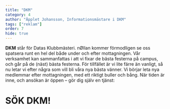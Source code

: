 ```yaml
---
title: "DKM"
category: 4
author: "Äpplet Johansson, Informationsmästare i DKM"
tags: ["reklam"]
order: 7
hide: true
---
```


**DKM** står för Datas Klubbmästeri. nØllan kommer förmodligen se oss spatsera runt en hel del både under och efter mottagningen. Vår verksamhet kan sammanfattas i att vi fixar de bästa festerna på campus, och går på de (näst) bästa festerna. För tillfället är vi lite färre än vanligt, så nu letar vi efter några som vill bli våra nya bästa vänner. Vi börjar leta nya medlemmar efter mottagningen, med ett riktigt buller och bång. När tiden är inne, och ansökan är öppen – gör dig själv en tjänst:

# SÖK DKM!
